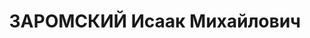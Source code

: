 ---
title: ЗАРОМСКИЙ Исаак Михайлович
description: "Род. в 1897 в г. Бобруйске Минской губернии Российской империи в семье\
  \ слесаря-кустаря. Еврей. Окончил в 1918 г. 2 курса юридического факультета Новороссийского\
  \ государственного университета (г. Одесса). Член Объединенной еврейской социалистической\
  \ рабочей партии в 1917-1919 гг., Еврейской коммунистической рабочей партии в марте–мае\
  \ 1919 г., Коммунистической партии с 1919 г. \n  В 1918-1919- сотрудник редакции\
  \ «Рабочей газеты», секретарь правления профсоюза металлистов и деревообделочников\
  \ (г. Александровск Екатеринбургской губернии).1919-1920- сотрудник политического\
  \ отдела 4-й армии (гг. Саратов, Пугачев), заведующий отделом губисполкома (г. Уральск).\
  \ С октября 1920 г. по октябрь 1922 г. Нарком труда КАССР, одновременно представитель\
  \ Казахстана на переговорах о присоединении казахских областей Туркреспублики к\
  \ КАССР, в 1921 г. председатель и член президиума Центральной комиссии помощи голодающим,\
  \ в 1922 г. председатель Малого Совнаркома КАССР. Выехал из Казахстана в октябре\
  \ 1922 г.1922-1925- заведующий отделом труда крайисполкома (г. Ростов-на-Дону).\
  \ 1925-1930- заместитель заведующего отделом Наркомата труда СССР, редактор журнала\
  \ «Вопросы труда» (г. Москва). 1930-1935- заместитель управляющего «Кузбасстроем»,\
  \ управляющий «Стандартстроем», управляю-щий отделением Коммунального банка СССР\
  \ (г. Новосибирск).1935-1937- председатель областной плановой комиссии Ойротской\
  \ автономной области (г. Ойрот-Тура). \n  Репрессирован. Арестован в июле 1937 г.,\
  \ дело прекращено в мае 1938 г. в связи со смертью от рака печени. Реабилитирован\
  \ в ноябре 1958 г. \n  Избирался: Член КирЦИКа и его Президиума. \n  Источник: АПРК.Ф.139.Оп.1.Д.33.\
  \ Л.5об., Д.173.Л.21,49. \n  Литература: Наркомы Казахстана. С. 164.,, Ашимбаев\
  \ Д. Кто есть кто в Казахстане. С.474."
---